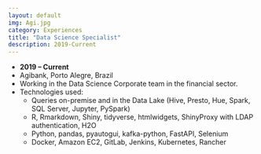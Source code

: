```yaml
---
layout: default
img: Agi.jpg
category: Experiences
title: "Data Science Specialist"
description: 2019-Current
---
```



* __2019 – Current__
* Agibank, Porto Alegre, Brazil
* Working in the Data Science Corporate team in the financial sector.
* Technologies used:
    + Queries on-premise and in the Data Lake (Hive, Presto, Hue, Spark, SQL Server, Jupyter, PySpark)
    + R, Rmarkdown, Shiny, tidyverse, htmlwidgets, ShinyProxy with LDAP authentication, H2O
	+ Python, pandas, pyautogui, kafka-python, FastAPI, Selenium
    + Docker, Amazon EC2, GitLab, Jenkins, Kubernetes, Rancher